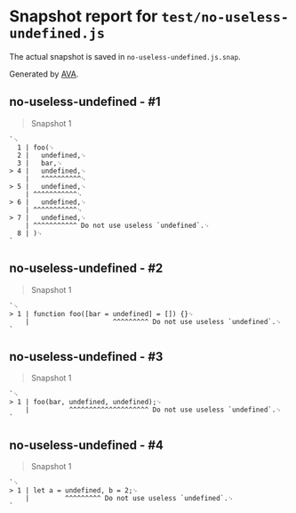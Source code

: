 # Snapshot report for `test/no-useless-undefined.js`

The actual snapshot is saved in `no-useless-undefined.js.snap`.

Generated by [AVA](https://avajs.dev).

## no-useless-undefined - #1

> Snapshot 1

    `␊
      1 | foo(␊
      2 | 	undefined,␊
      3 | 	bar,␊
    > 4 | 	undefined,␊
        | 	^^^^^^^^^^␊
    > 5 | 	undefined,␊
        | ^^^^^^^^^^^␊
    > 6 | 	undefined,␊
        | ^^^^^^^^^^^␊
    > 7 | 	undefined,␊
        | ^^^^^^^^^^^ Do not use useless `undefined`.␊
      8 | )␊
    `

## no-useless-undefined - #2

> Snapshot 1

    `␊
    > 1 | function foo([bar = undefined] = []) {}␊
        |                     ^^^^^^^^^ Do not use useless `undefined`.␊
    `

## no-useless-undefined - #3

> Snapshot 1

    `␊
    > 1 | foo(bar, undefined, undefined);␊
        |          ^^^^^^^^^^^^^^^^^^^^ Do not use useless `undefined`.␊
    `

## no-useless-undefined - #4

> Snapshot 1

    `␊
    > 1 | let a = undefined, b = 2;␊
        |         ^^^^^^^^^ Do not use useless `undefined`.␊
    `
